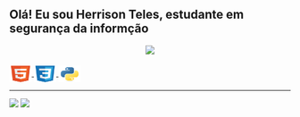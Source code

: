 ## Olá! Eu sou Herrison Teles, estudante em segurança da informção 

<div align="center">
  <a href="https://github.com/HerrisonTeles">
  <img width="48%" src="https://github-readme-stats.vercel.app/api?username=HerrisonTeles&show_icons=true&theme=radical&include_all_commits=true&count_private=true"/>
  <!--<img width="48%" src="https://github-readme-stats.vercel.app/api/top-langs/?username=HerrisonTeles&layout=compact&langs_count=7&theme=radical"> -->
  
</div>
  
  <div style="display: inline_block"><br>
  <img align="center" alt="Rafa-HTML" height="30" width="40" src="https://raw.githubusercontent.com/devicons/devicon/master/icons/html5/html5-original.svg">
  <img align="center" alt="Rafa-CSS" height="30" width="40" src="https://raw.githubusercontent.com/devicons/devicon/master/icons/css3/css3-original.svg">
  <img align="center" alt="Rafa-Python" height="30" width="40" src="https://raw.githubusercontent.com/devicons/devicon/master/icons/python/python-original.svg">
</div>

  <div> <hr>
  <a href = "mailto:herrison12telesi@gmail.com"><img src="https://img.shields.io/badge/-Gmail-%23333?style=for-the-badge&logo=gmail&logoColor=white" target="_blank"></a>
  <a href="https://www.linkedin.com/in/herrison-teles-da-silva-171353227/" target="_blank"><img src="https://img.shields.io/badge/-LinkedIn-%230077B5?style=for-the-badge&logo=linkedin&logoColor=white" target="_blank"></a> 
</div>
